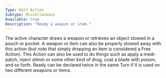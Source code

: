 ```yaml
---
Type: Half Action
Subtype: Miscellaneous
Available: true
Description: "Ready a weapon or item."
---
```


The active character draws a weapon or retrieves an object
stowed in a pouch or pocket. A weapon or item can also be
properly stowed away with this action (but note that simply
dropping an item is considered a Free Action). This Action
can also be used to do things such as apply a medi-patch,
inject stimm or some other kind of drug, coat a blade with
poison, and so forth. Ready can be declared twice in the same
Turn if it is used on two different weapons or items.